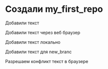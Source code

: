 ﻿# Создали my_first_repo

Добавили текст

Добавили текст через веб браузер

Добавили текст локально

Добавили текст для new_branc

Разрешаем конфликт текст в браузере

